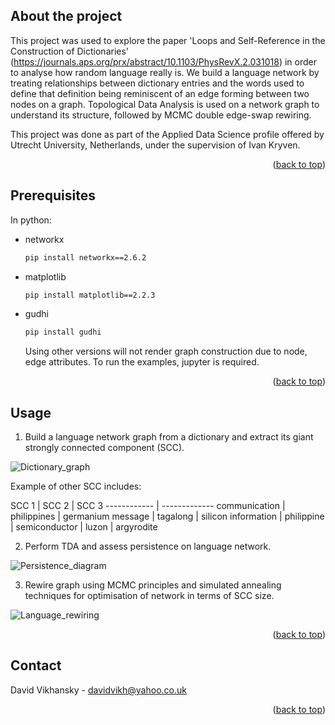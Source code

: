 ## About the project

This project was used to explore the paper 'Loops and Self-Reference in the Construction of Dictionaries' (https://journals.aps.org/prx/abstract/10.1103/PhysRevX.2.031018) in order to analyse how random language really is. We build a language network by treating relationships between dictionary entries and the words used to define that definition being reminiscent of an edge forming between two nodes on a graph. Topological Data Analysis is used on a network graph to understand its structure, followed by MCMC double edge-swap rewiring.

This project was done as part of the Applied Data Science profile offered by Utrecht University, Netherlands, under the supervision of Ivan Kryven.

<p align="right">(<a href="#top">back to top</a>)</p>



## Prerequisites

In python:
* networkx
  ```sh
  pip install networkx==2.6.2
  ```
* matplotlib
  ```sh
  pip install matplotlib==2.2.3
  ```
* gudhi
  ```sh
  pip install gudhi
  ```
  
  Using other versions will not render graph construction due to node, edge attributes. To run the examples, jupyter is required.

<p align="right">(<a href="#top">back to top</a>)</p>



## Usage

1) Build a language network graph from a dictionary and extract its giant strongly connected component (SCC).

![Dictionary_graph](/images/dictionary-graph.png)

Example of other SCC includes:

SCC 1 | SCC 2 | SCC 3
------------ | -------------
communication | philippines | germanium
message | tagalong | silicon
information | philippine | semiconductor
 | luzon | argyrodite


2) Perform TDA and assess persistence on language network.

![Persistence_diagram](/images/persistence-diagram.png)


3) Rewire graph using MCMC principles and simulated annealing techniques for optimisation of network in terms of SCC size.

![Language_rewiring](/images/language-rewiring.png)



<p align="right">(<a href="#top">back to top</a>)</p>



## Contact

David Vikhansky - davidvikh@yahoo.co.uk



<p align="right">(<a href="#top">back to top</a>)</p>

